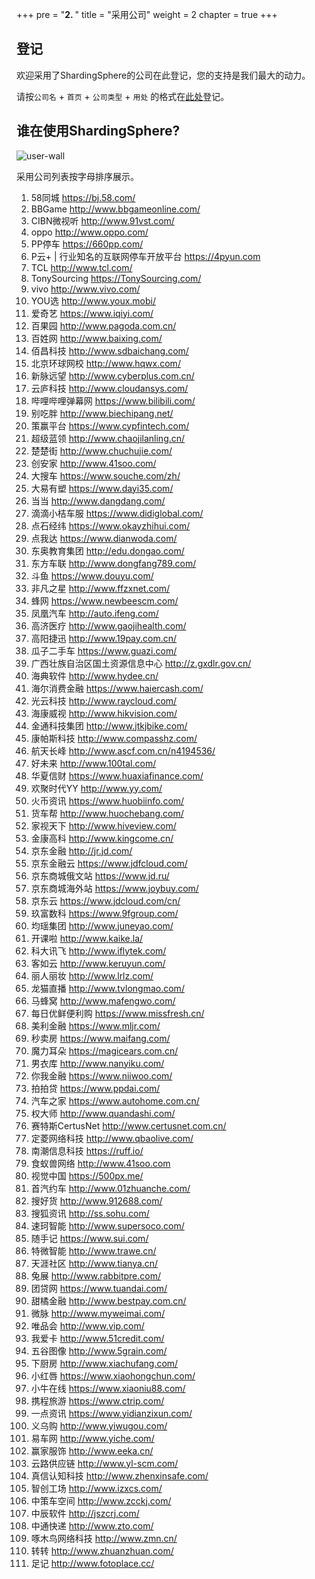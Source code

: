 +++
pre = "<b>2. </b>"
title = "采用公司"
weight = 2
chapter = true
+++

## 登记
 
欢迎采用了ShardingSphere的公司在此登记，您的支持是我们最大的动力。

请按`公司名` + `首页` + `公司类型` + `用处` 的格式在[此处](https://github.com/sharding-sphere/sharding-sphere/issues/234)登记。

## 谁在使用ShardingSphere?

![user-wall](https://shardingsphere.apache.org/community/image/poweredby/user-wall.png)

采用公司列表按字母排序展示。

1. 58同城 https://bj.58.com/ 
1. BBGame http://www.bbgameonline.com/ 
1. CIBN微视听 http://www.91vst.com/ 
1. oppo http://www.oppo.com/ 
1. PP停车 https://660pp.com/ 
1. P云+ | 行业知名的互联网停车开放平台 https://4pyun.com 
1. TCL http://www.tcl.com/ 
1. TonySourcing  https://TonySourcing.com/ 
1. vivo http://www.vivo.com/ 
1. YOU选 http://www.youx.mobi/ 
1. 爱奇艺 https://www.iqiyi.com/ 
1. 百果园 http://www.pagoda.com.cn/ 
1. 百姓网 http://www.baixing.com/ 
1. 佰昌科技 http://www.sdbaichang.com/ 
1. 北京环球网校 http://www.hqwx.com/ 
1. 新脉远望 http://www.cyberplus.com.cn/ 
1. 云庐科技 http://www.cloudansys.com/ 
1. 哔哩哔哩弹幕网 https://www.bilibili.com/ 
1. 别吃胖 http://www.biechipang.net/ 
1. 策赢平台 https://www.cypfintech.com/ 
1. 超级蓝领 http://www.chaojilanling.cn/ 
1. 楚楚街 http://www.chuchujie.com/ 
1. 创安家 http://www.41soo.com/ 
1. 大搜车 https://www.souche.com/zh/ 
1. 大易有塑 https://www.dayi35.com/ 
1. 当当 http://www.dangdang.com/ 
1. 滴滴小桔车服 https://www.didiglobal.com/ 
1. 点石经纬 https://www.okayzhihui.com/ 
1. 点我达 https://www.dianwoda.com/ 
1. 东奥教育集团 http://edu.dongao.com/ 
1. 东方车联 http://www.dongfang789.com/ 
1. 斗鱼 https://www.douyu.com/ 
1. 非凡之星 http://www.ffzxnet.com/ 
1. 蜂网 https://www.newbeescm.com/ 
1. 凤凰汽车 http://auto.ifeng.com/ 
1. 高济医疗 http://www.gaojihealth.com/ 
1. 高阳捷迅 http://www.19pay.com.cn/ 
1. 瓜子二手车 https://www.guazi.com/ 
1. 广西壮族自治区国土资源信息中心 http://z.gxdlr.gov.cn/ 
1. 海典软件 http://www.hydee.cn/ 
1. 海尔消费金融 https://www.haiercash.com/ 
1. 光云科技 http://www.raycloud.com/ 
1. 海康威视 http://www.hikvision.com/ 
1. 金通科技集团 http://www.jtkjbike.com/  
1. 康帕斯科技 http://www.compasshz.com/ 
1. 航天长峰 http://www.ascf.com.cn/n4194536/ 
1. 好未来 http://www.100tal.com/ 
1. 华夏信财 https://www.huaxiafinance.com/ 
1. 欢聚时代YY http://www.yy.com/ 
1. 火币资讯 https://www.huobiinfo.com/ 
1. 货车帮 http://www.huochebang.com/ 
1. 家视天下 http://www.hiveview.com/ 
1. 金康高科 http://www.kingcome.cn/ 
1. 京东金融 http://jr.jd.com/ 
1. 京东金融云 https://www.jdfcloud.com/ 
1. 京东商城俄文站 https://www.jd.ru/ 
1. 京东商城海外站 https://www.joybuy.com/ 
1. 京东云 https://www.jdcloud.com/cn/ 
1. 玖富数科 https://www.9fgroup.com/ 
1. 均瑶集团 http://www.juneyao.com/ 
1. 开课啦 http://www.kaike.la/ 
1. 科大讯飞 http://www.iflytek.com/ 
1. 客如云 http://www.keruyun.com/ 
1. 丽人丽妆 http://www.lrlz.com/ 
1. 龙猫直播 http://www.tvlongmao.com/ 
1. 马蜂窝 http://www.mafengwo.com/ 
1. 每日优鲜便利购 https://www.missfresh.cn/ 
1. 美利金融 https://www.mljr.com/ 
1. 秒卖房 https://www.maifang.com/ 
1. 魔力耳朵 https://magicears.com.cn/ 
1. 男衣库 http://www.nanyiku.com/ 
1. 你我金融 https://www.niiwoo.com/ 
1. 拍拍贷 https://www.ppdai.com/ 
1. 汽车之家  https://www.autohome.com.cn/ 
1. 权大师 http://www.quandashi.com/ 
1. 赛特斯CertusNet http://www.certusnet.com.cn/ 
1. 定菱网络科技 http://www.qbaolive.com/ 
1. 南潮信息科技 https://ruff.io/ 
1. 食蚁兽网络 http://www.41soo.com 
1. 视觉中国 https://500px.me/ 
1. 首汽约车 http://www.01zhuanche.com/ 
1. 搜好货 http://www.912688.com/ 
1. 搜狐资讯 http://ss.sohu.com/ 
1. 速珂智能 http://www.supersoco.com/ 
1. 随手记 https://www.sui.com/ 
1. 特微智能 http://www.trawe.cn/ 
1. 天涯社区 http://www.tianya.cn/ 
1. 兔展 http://www.rabbitpre.com/ 
1. 团贷网 https://www.tuandai.com/ 
1. 甜橘金融 http://www.bestpay.com.cn/
1. 微脉 http://www.myweimai.com/ 
1. 唯品会 http://www.vip.com/ 
1. 我爱卡 http://www.51credit.com/ 
1. 五谷图像 http://www.5grain.com/ 
1. 下厨房 http://www.xiachufang.com/ 
1. 小红唇 https://www.xiaohongchun.com/ 
1. 小牛在线 https://www.xiaoniu88.com/ 
1. 携程旅游 https://www.ctrip.com/ 
1. 一点资讯 https://www.yidianzixun.com/ 
1. 义乌购 http://www.yiwugou.com/ 
1. 易车网 http://www.yiche.com/ 
1. 赢家服饰 http://www.eeka.cn/ 
1. 云路供应链 http://www.yl-scm.com/ 
1. 真信认知科技 http://www.zhenxinsafe.com/ 
1. 智创工场 http://www.izxcs.com/ 
1. 中策车空间 http://www.zcckj.com/ 
1. 中辰软件 http://jszcrj.com/ 
1. 中通快递 http://www.zto.com/ 
1. 啄木鸟网络科技 http://www.zmn.cn/ 
1. 转转 http://www.zhuanzhuan.com/ 
1. 足记 http://www.fotoplace.cc/ 
